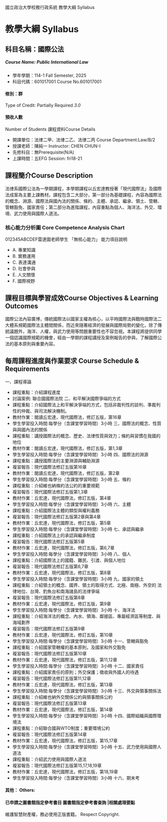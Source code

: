 國立政治大學校務行政系統 教學大綱 Syllabus
# 教學大綱 Syllabus
##  科目名稱：國際公法 
#####  Course Name: Public International Law
  * 學年學期：114-1 Fall Semester, 2025 
  * 科目代碼：601017001 Course No.601017001
#### 修別：群
Type of Credit: Partially Required 
_3.0_
#### 預收人數
Number of Students
課程資料Course Details
  * 開課單位：法律二甲、法律二乙、法律二丙 Course Department:Law/B/2 
  * 授課老師：陳純一 Instructor: CHEN CHUN-I 
  * 先修科目：無Prerequisite(N/A)
  * 上課時間：五EFG Session: fri18-21
##  課程簡介Course Description
法律系國際公法為一學期課程，本學期課程以丘宏達教授著「現代國際法」及國際法成案為主要上課教材。課程包含二大部分，第一部分為基礎課程，內容為國際法的概念、淵源、國際法與國內法的關係、條約、主體、承認、繼承、領土、管轄、管轄豁免、國家責任；第二部分為進階課程，內容重點為個人、海洋法、外交、環境、武力使用與國際人道法。
###  核心能力分析圖 Core Competence Analysis Chart
012345ABCDEF雷達圖老師學生
「無核心能力」 
能力項目說明
  * A. 專業知識
  * B. 實務運用
  * C. 表達溝通
  * D. 社會參與
  * E. 人文關懷
  * F. 國際視野
##  課程目標與學習成效Course Objectives & Learning Outcomes 
國際公法內容廣博，傳統國際法以國家主權為核心，以平時國際法與戰時國際法二大體系規範國際法主體間關係，而近來隨著經濟的發展與國際局勢的變化，除了傳統議題外，海洋、人權，與武力使用等問題重要性也不容忽視。本課程將提供同學一個認識國際規範的機會，經由一學期的課程講授及案例報告的參與，了解國際公法的基本原則與重要內容。
##  每周課程進度與作業要求 Course Schedule & Requirements
一、課程導論
  * 課程重點：介紹課程進度
  * 討論案例: 聯合國國際法院
二、和平解決國際爭端的方式
  * 課程重點：介紹國際法上和平解決爭端的方式，包括非裁判性的談判、準裁判性的仲裁、與司法解決機制。
  * 教材作業：閱讀丘宏達，現代國際法，修訂五版，第16章
  * 學生學習投入時間:每學分（含課堂學習時間）3小時
三、國際法的概念、性質與與國內法的關係
  * 課程重點：講授國際法的概念、歷史、法律性質與效力；條約與習慣在我國的地位
  * 教材作業：閱讀丘宏達，現代國際法，修訂五版，第1,3章
  * 學生學習投入時間:每學分（含課堂學習時間）3小時
四、國際法的淵源
  * 課程重點：講授國際法的主要淵源與輔助淵源
  * 複習報告：現代國際法修訂五版第16章
  * 教材作業：閱讀丘宏達，現代國際法，修訂五版，第2章
  * 學生學習投入時間:每學分（含課堂學習時間）3小時
五、條約
  * 課程重點：介紹維也納條約法公約的重要規範
  * 複習報告：現代國際法修訂五版第1,3章
  * 教材作業：丘宏達，現代國際法，修訂五版，第4章
  * 學生學習投入時間:每學分（含課堂學習時間）3小時
六、主體
  * 課程重點：介紹國際法主體的類型與權利義務
  * 複習報告：現代國際法修訂五版第2章與第4章
  * 教材作業：丘宏達，現代國際法，修訂五版，第5章
  * 學生學習投入時間:每學分（含課堂學習時間）3小時
七、承認與繼承
  * 課程重點：介紹國際法上的承認與繼承制度
  * 複習報告：現代國際法修訂五版第5章
  * 教材作業：丘宏達，現代國際法，修訂五版，第6,7章
  * 學生學習投入時間:每學分（含課堂學習時間）3小時
八、個人
  * 課程重點：介紹國際法上的國籍、難民、引渡、與個人地位
  * 複習報告：現代國際法修訂五版第6,7章
  * 教材作業：丘宏達，現代國際法，修訂五版，第8章
  * 學生學習投入時間:每學分（含課堂學習時間）3小時
九、國家的領土
  * 課程重點：介紹領土的概念、國界、領土的取得方式、北極、南極、外空的 
法律地位、台灣、釣魚台和南海諸島的法律爭端
  * 複習報告：現代國際法修訂五版第8章
  * 教材作業：丘宏達，現代國際法，修訂五版，第9章
  * 學生學習投入時間:每學分（含課堂學習時間）3小時
十、海洋法
  * 課程重點：介紹海洋法的概念、內水、領海、鄰接區、專屬經濟區等制度、與海域劃界
  * 複習報告：現代國際法修訂五版第9章
  * 教材作業：丘宏達，現代國際法，修訂五版，第10章
  * 學生學習投入時間:每學分（含課堂學習時間）3小時
十一、管轄與豁免
  * 課程重點：介紹國家管轄權的基本原則，及國家和外交豁免
  * 複習報告：現代國際法修訂五版第10章
  * 教材作業：丘宏達，現代國際法，修訂五版，第11,12章
  * 學生學習投入時間:每學分（含課堂學習時間）3小時
十二、國家責任
  * 課程重點：介紹國家責任的原則；外交保護；徵收與外國人的待遇
  * 複習報告：現代國際法修訂五版第11,12章
  * 教材作業：丘宏達，現代國際法，修訂五版，第13章
  * 學生學習投入時間:每學分（含課堂學習時間）3小時
十三、外交與領事關係法
  * 課程重點：介紹維也納外交關係公約與領事關係公約
  * 複習報告：現代國際法修訂五版第13章
  * 教材作業：丘宏達，現代國際法，修訂五版，第14章
  * 學生學習投入時間:每學分（含課堂學習時間）3小時
十四、國際組織與國際環境法
  * 課程重點：介紹聯合國與WTO制度；重要環境公約
  * 複習報告：現代國際法修訂五版第14章
  * 教材作業：丘宏達，現代國際法，修訂五版，第15,17章
  * 學生學習投入時間:每學分（含課堂學習時間）3小時
十五、武力使用與國際人道法
  * 課程重點：介紹武力使用與國際人道法
  * 複習報告：現代國際法修訂五版第15,17,18,19章
  * 教材作業：丘宏達，現代國際法，修訂五版，第18,19章
  * 學生學習投入時間:每學分（含課堂學習時間）3小時
十六、期末考
####  其他： Others:
####  已申請之圖書館指定參考書目  圖書館指定參考書查詢 |相關處理要點
維護智慧財產權，務必使用正版書籍。 Respect Copyright.